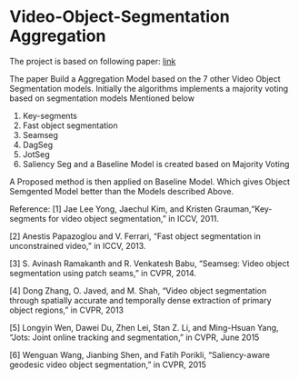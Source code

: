 # Video-Object-Segmentation Aggregation

The project is based on following paper: [link](https://opus.lib.uts.edu.au/bitstream/10453/54467/4/2016icme_submission.pdf)

The paper Build a Aggregation Model based on the 7 other Video Object Segmentation models.
Initially the algorithms implements a majority voting based on segmentation models Mentioned below 

1. Key-segments 
2. Fast object segmentation 
3. Seamseg
4. DagSeg
5. JotSeg
6. Saliency Seg
 and  a Baseline Model is created based on Majority Voting

A Proposed method is then applied on Baseline Model. Which gives Object Semgented Model better than the Models described Above.

Reference:
[1] Jae Lee Yong, Jaechul Kim, and Kristen Grauman,“Key-segments for video object segmentation,” in ICCV, 2011.

[2] Anestis Papazoglou and V. Ferrari, “Fast object segmentation in unconstrained video,” in ICCV, 2013.

[3] S. Avinash Ramakanth and R. Venkatesh Babu, “Seamseg: Video object segmentation using patch seams,” in CVPR, 2014.

[4] Dong Zhang, O. Javed, and M. Shah, “Video object segmentation through spatially accurate and temporally
    dense extraction of primary object regions,” in CVPR, 2013
    
[5] Longyin Wen, Dawei Du, Zhen Lei, Stan Z. Li, and Ming-Hsuan Yang, “Jots: Joint online tracking and segmentation,” in 
    CVPR, June 2015
    
[6] Wenguan Wang, Jianbing Shen, and Fatih Porikli, “Saliency-aware geodesic video object segmentation,” in CVPR, 2015
